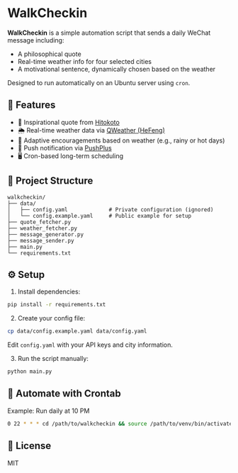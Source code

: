 # WalkCheckin

**WalkCheckin** is a simple automation script that sends a daily WeChat message including:

- A philosophical quote  
- Real-time weather info for four selected cities  
- A motivational sentence, dynamically chosen based on the weather  

Designed to run automatically on an Ubuntu server using `cron`.

## 🚀 Features

- 🌟 Inspirational quote from [Hitokoto](https://hitokoto.cn/)  
- 🌦 Real-time weather data via [QWeather (HeFeng)](https://dev.qweather.com/)  
- 🤖 Adaptive encouragements based on weather (e.g., rainy or hot days)  
- 🔔 Push notification via [PushPlus](http://www.pushplus.plus/)  
- 🖥️ Cron-based long-term scheduling  

## 📁 Project Structure

```
walkcheckin/
├── data/
│   ├── config.yaml             # Private configuration (ignored)
│   └── config.example.yaml     # Public example for setup
├── quote_fetcher.py
├── weather_fetcher.py
├── message_generator.py
├── message_sender.py
├── main.py
└── requirements.txt
```

## ⚙️ Setup

1. Install dependencies:

```bash
pip install -r requirements.txt
```

2. Create your config file:

```bash
cp data/config.example.yaml data/config.yaml
```

Edit `config.yaml` with your API keys and city information.

3. Run the script manually:

```bash
python main.py
```

## 📅 Automate with Crontab

Example: Run daily at 10 PM

```bash
0 22 * * * cd /path/to/walkcheckin && source /path/to/venv/bin/activate && python main.py >> logs/run.log 2>&1
```

## 📝 License

MIT
